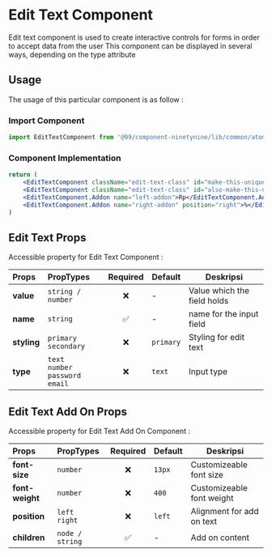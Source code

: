 # Edit Text Component

Edit text component is used to create interactive controls for forms in order to accept data from the user
This component can be displayed in several ways, depending on the type attribute

## Usage
The usage of this particular component is as follow :

### Import Component

```jsx
import EditTextComponent from '@99/component-ninetynine/lib/common/atomic/edit-text/edit-text.component';
```

### Component Implementation
```jsx
return (
    <EditTextComponent className="edit-text-class" id="make-this-unique" name="edit-text-primary"/>
    <EditTextComponent className="edit-text-class" id="also-make-this-unique" name="edit-text-secondary"/>
    <EditTextComponent.Addon name="left-addon">Rp</EditTextComponent.Addon>
    <EditTextComponent.Addon name="right-addon" position="right">%</EditTextComponent.Addon>
)
```

## Edit Text Props
Accessible property for Edit Text Component :

| Props | PropTypes | Required | Default | Deskripsi |
|:-------|:-----------|:---------:|-----------|-----------|
|**value**|`string / number`| ❌|-|Value which the field holds|
|**name**|`string`| ✅|-|name for the input field|
|**styling**|`primary` <br> `secondary`| ❌|`primary`| Styling for edit text |
|**type**|`text` <br> `number` <br> `password` <br> `email`| ❌|`text`| Input type|


## Edit Text Add On Props
Accessible property for Edit Text Add On Component :

| Props | PropTypes | Required | Default | Deskripsi |
|:-------|:-----------|:---------:|-----------|-----------|
|**font-size**|`number`| ❌|`13px`|Customizeable font size|
|**font-weight**|`number`| ❌|`400`|Customizeable font weight|
|**position**|`left` <br> `right`| ❌|`left`| Alignment for add on text|
|**children**|`node / string`| ✅|-| Add on content|